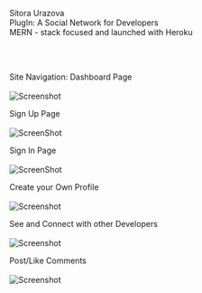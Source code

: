 Sitora Urazova </br>
PlugIn: A Social Network for Developers </br>
MERN - stack focused and launched with Heroku </br>



</br>
</br>

Site Navigation: Dashboard Page </br> </br>
![Screenshot](https://i.postimg.cc/zDWNP8JL/Screen-Shot-2019-02-16-at-1-03-26-PM.png)

Sign Up Page </br> </br>
![ScreenShot](https://i.postimg.cc/xCzw73Sr/Screen-Shot-2019-02-16-at-1-03-42-PM.png)

Sign In Page </br> </br>
![ScreenShot](https://i.postimg.cc/vmcF7dqZ/Screen-Shot-2019-02-16-at-1-03-55-PM.png)

Create your Own Profile </br></br>
![Screenshot](https://i.postimg.cc/hvRkqQSX/Screen-Shot-2019-02-16-at-1-04-08-PM.png)

See and Connect with other Developers </br></br>
![Screenshot](https://i.postimg.cc/6pHxGQhP/Screen-Shot-2019-02-16-at-1-04-52-PM.png)

Post/Like Comments </br></br>
![Screenshot](https://i.postimg.cc/JhvwPdvc/Screen-Shot-2019-02-16-at-1-05-05-PM.png)

